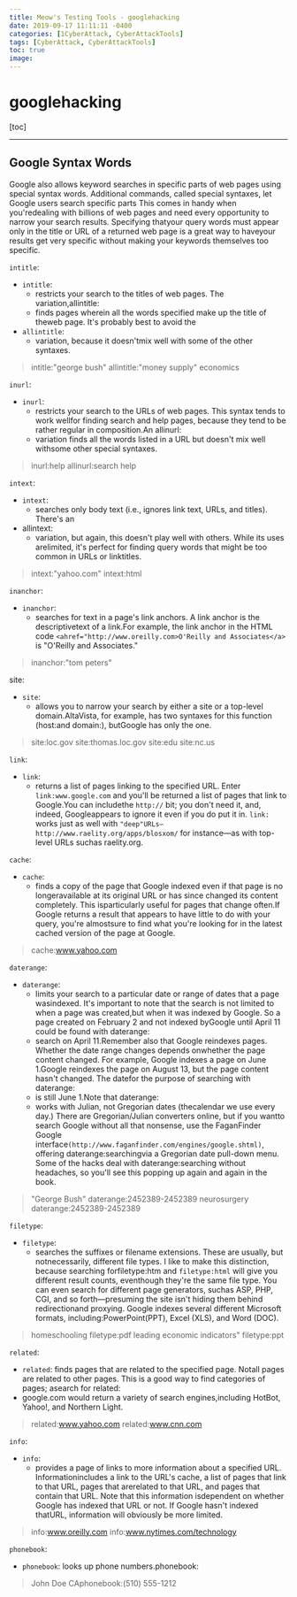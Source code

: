 ```yaml
---
title: Meow's Testing Tools - googlehacking
date: 2019-09-17 11:11:11 -0400
categories: [1CyberAttack, CyberAttackTools]
tags: [CyberAttack, CyberAttackTools]
toc: true
image:
---
```


# googlehacking

[toc]

---

## Google Syntax Words

Google also allows keyword searches in specific parts of web pages using special syntax words. Additional commands, called special syntaxes, let Google users search specific parts This comes in handy when you'redealing with billions of web pages and need every opportunity to narrow your search results. Specifying thatyour query words must appear only in the title or URL of a returned web page is a great way to haveyour results get very specific without making your keywords themselves too specific.

`intitle`:
- `intitle`:
  - restricts your search to the titles of web pages. The variation,allintitle:
  - finds pages wherein all the words specified make up the title of theweb page. It's probably best to avoid the 
- `allintitle`:
  - variation, because it doesn'tmix well with some of the other syntaxes.
> intitle:"george bush"
> allintitle:"money supply" economics

`inurl`:
- `inurl`:
  - restricts your search to the URLs of web pages. This syntax tends to work wellfor finding search and help pages, because they tend to be rather regular in composition.An allinurl:
  - variation finds all the words listed in a URL but doesn't mix well withsome other special syntaxes.

> inurl:help
> allinurl:search help

`intext`:
- `intext`:
  - searches only body text (i.e., ignores link text, URLs, and titles). There's an
- allintext:
  - variation, but again, this doesn't play well with others. While its uses arelimited, it's perfect for finding query words that might be too common in URLs or linktitles.
> intext:"yahoo.com"
> intext:html


`inanchor`:
- `inanchor`:
  - searches for text in a page's link anchors. A link anchor is the descriptivetext of a link.For example, the link anchor in the HTML code `<ahref="http://www.oreilly.com>O'Reilly and Associates</a>` is "O'Reilly and Associates."

> inanchor:"tom peters"

site:
- `site`:
  - allows you to narrow your search by either a site or a top-level domain.AltaVista, for example, has two syntaxes for this function (host:and domain:), butGoogle has only the one.

> site:loc.gov
> site:thomas.loc.gov
> site:edu
> site:nc.us

`link`:
- `link`:
  - returns a list of pages linking to the specified URL. Enter `link:www.google.com` and you'll be returned a list of pages that link to Google.You can includethe `http://` bit; you don't need it, and, indeed, Googleappears to ignore it even if you do put it in. `link:` works just as well with `"deep"URLs—http://www.raelity.org/apps/blosxom/` for instance—as with top-level URLs suchas raelity.org.

`cache`:
- `cache`:
  - finds a copy of the page that Google indexed even if that page is no longeravailable at its original URL or has since changed its content completely. This isparticularly useful for pages that change often.If Google returns a result that appears to have little to do with your query, you're almostsure to find what you're looking for in the latest cached version of the page at Google.
> cache:www.yahoo.com

`daterange`:
- `daterange`:
  - limits your search to a particular date or range of dates that a page wasindexed. It's important to note that the search is not limited to when a page was created,but when it was indexed by Google. So a page created on February 2 and not indexed byGoogle until April 11 could be found with daterange:
  - search on April 11.Remember also that Google reindexes pages. Whether the date range changes depends onwhether the page content changed. For example, Google indexes a page on June 1.Google reindexes the page on August 13, but the page content hasn't changed. The datefor the purpose of searching with daterange:
  - is still June 1.Note that daterange:
  - works with Julian, not Gregorian dates (thecalendar we use every day.) There are Gregorian/Julian converters online, but if you wantto search Google without all that nonsense, use the FaganFinder Google interface`(http://www.faganfinder.com/engines/google.shtml)`, offering daterange:searchingvia a Gregorian date pull-down menu. Some of the hacks deal with daterange:searching without headaches, so you'll see this popping up again and again in the book.
> "George Bush" daterange:2452389-2452389
> neurosurgery daterange:2452389-2452389


`filetype`:
- `filetype`:
  - searches the suffixes or filename extensions. These are usually, but notnecessarily, different file types. I like to make this distinction, because searching forfiletype:htm and `filetype:html` will give you different result counts, eventhough they're the same file type. You can even search for different page generators, suchas ASP, PHP, CGI, and so forth—presuming the site isn't hiding them behind redirectionand proxying. Google indexes several different Microsoft formats, including:PowerPoint(PPT), Excel (XLS), and Word (DOC).
> homeschooling filetype:pdf
> leading economic indicators"  filetype:ppt


`related`:
- `related`: finds pages that are related to the specified page. Notall pages are related to other pages. This is a good way to find categories of pages; asearch for related:
- google.com would return a variety of search engines,including HotBot, Yahoo!, and Northern Light.
> related:www.yahoo.com
> related:www.cnn.com


`info`:
- `info`:
  - provides a page of links to more information about a specified URL. Informationincludes a link to the URL's cache, a list of pages that link to that URL, pages that arerelated to that URL, and pages that contain that URL. Note that this information isdependent on whether Google has indexed that URL or not. If Google hasn't indexed thatURL, information will obviously be more limited.
> info:www.oreilly.com
> info:www.nytimes.com/technology


`phonebook`:
- `phonebook`: looks up phone numbers.phonebook:
> John Doe CAphonebook:(510) 555-1212